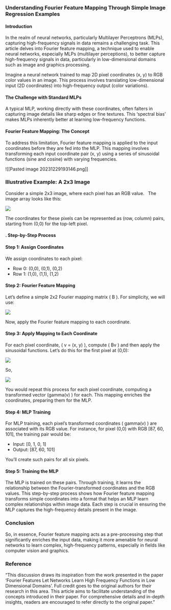 ### Understanding Fourier Feature Mapping Through Simple Image Regression Examples

  
#### Introduction

In the realm of neural networks, particularly Multilayer Perceptrons (MLPs), capturing high-frequency signals in data remains a challenging task. This article delves into Fourier feature mapping, a technique used to enable neural networks, especially MLPs (multilayer perceptions), to better capture high-frequency signals in data, particularly in low-dimensional domains such as image and graphics processing. 

 Imagine a neural network trained to map 2D pixel coordinates (x, y) to RGB color values in an image. This process involves translating low-dimensional input (2D coordinates) into high-frequency output (color variations).

#### The Challenge with Standard MLPs
A typical MLP, working directly with these coordinates, often falters in capturing image details like sharp edges or fine textures. This ‘spectral bias’ makes MLPs inherently better at learning low-frequency functions.

#### Fourier Feature Mapping: The Concept
To address this limitation, Fourier feature mapping is applied to the input coordinates before they are fed into the MLP. This mapping involves transforming each input coordinate pair (x, y) using a series of sinusoidal functions (sine and cosine) with varying frequencies.

![[Pasted image 20231229193146.png]]

### **Illustrative Example: A 2x3 Image**

Consider a simple 2x3 image, where each pixel has an RGB value. 
 The image array looks like this:

![](https://cdn-images-1.medium.com/max/800/1*l8O_9VoqZOQzNjVjjlAT2g.png)

The coordinates for these pixels can be represented as (row, column) pairs, starting from (0,0) for the top-left pixel.

#### . Step-by-Step Process
#### **Step 1: Assign Coordinates** 

We assign coordinates to each pixel:

- Row 0: (0,0), (0,1), (0,2) 
- Row 1: (1,0), (1,1), (1,2)

#### **Step 2: Fourier Feature Mapping** 

Let’s define a simple 2x2 Fourier mapping matrix ( B ). For simplicity, we will use: 

![](https://cdn-images-1.medium.com/max/800/1*bT94loIca_-fKk857Inj4w.png)

Now, apply the Fourier feature mapping to each coordinate. 

#### **Step 3: Apply Mapping to Each Coordinate**

For each pixel coordinate, ( v = (x, y) ), compute ( Bv ) and then apply the sinusoidal functions. Let’s do this for the first pixel at (0,0):

![](https://cdn-images-1.medium.com/max/800/1*z7VSPqIR87vaAGkYsNgc8A.png)

So,

![](https://cdn-images-1.medium.com/max/800/1*EbWMNsGV01HwKAfjqCAlrw.png)

You would repeat this process for each pixel coordinate, computing a transformed vector (gamma(v) ) for each. This mapping enriches the coordinates, preparing them for the MLP.

#### **Step 4: MLP Training** 

For MLP training, each pixel’s transformed coordinates ( gamma(v) ) are associated with its RGB value. For instance, for pixel (0,0) with RGB [87, 60, 101], the training pair would be: 

- Input: [0, 1, 0, 1] 
- Output: [87, 60, 101]

You’ll create such pairs for all six pixels. 

#### **Step 5: Training the MLP** 

The MLP is trained on these pairs. Through training, it learns the relationship between the Fourier-transformed coordinates and the RGB values. This step-by-step process shows how Fourier feature mapping transforms simple coordinates into a format that helps an MLP learn complex relationships within image data. Each step is crucial in ensuring the MLP captures the high-frequency details present in the image.

### Conclusion

So, in essence, Fourier feature mapping acts as a pre-processing step that significantly enriches the input data, making it more amenable for neural networks to learn complex, high-frequency patterns, especially in fields like computer vision and graphics.

  
### Reference
“This discussion draws its inspiration from the work presented in the paper ‘Fourier Features Let Networks Learn High Frequency Functions in Low Dimensional Domains’. Full credit goes to the original authors for their research in this area. This article aims to facilitate understanding of the concepts introduced in their paper. For comprehensive details and in-depth insights, readers are encouraged to refer directly to the original paper.”